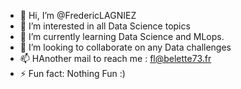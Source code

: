 - 👋 Hi, I’m @FredericLAGNIEZ
- 👀 I’m interested in all Data Science topics
- 🌱 I’m currently learning Data Science and MLops.
- 💞️ I’m looking to collaborate on any Data challenges
- 📫 HAnother mail to reach me : fl@belette73.fr
- ⚡ Fun fact: Nothing Fun :)

<!---
FredericLAGNIEZ/FredericLAGNIEZ is a ✨ special ✨ repository because its `README.md` (this file) appears on your GitHub profile.
You can click the Preview link to take a look at your changes.
--->
